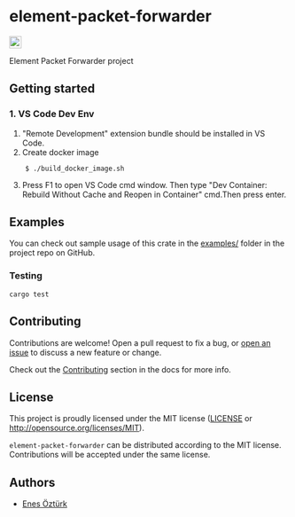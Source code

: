 # element-packet-forwarder

[<img alt="github" src="https://img.shields.io/badge/github-enesoztrk/element--packet--forwarder-8da0cb?style=for-the-badge&labelColor=555555&logo=github" height="22">](https://github.com/enesoztrk/element-packet-forwarder)

Element Packet Forwarder project
## Getting started


### 1. VS Code Dev Env 

1. "Remote Development" extension bundle should be installed in VS Code.
2. Create docker image
```console
    $ ./build_docker_image.sh
```
3. Press F1 to open VS Code cmd window. Then type "Dev Container: Rebuild Without Cache and Reopen in Container" cmd.Then press enter. 


## Examples

You can check out sample usage of this crate in the [examples/](https://github.com/enesoztrk/element-packet-forwarder/tree/main/examples)
folder in the project repo on GitHub.

### Testing

``cargo test``

## Contributing

Contributions are welcome! Open a pull request to fix a bug, or [open an issue][]
to discuss a new feature or change.

Check out the [Contributing][] section in the docs for more info.

[Contributing]: CONTRIBUTING.md
[open an issue]: https://github.com/enesoztrk/element-packet-forwarder/issues

## License

This project is proudly licensed under the MIT license ([LICENSE](LICENSE)
or http://opensource.org/licenses/MIT).

`element-packet-forwarder` can be distributed according to the MIT license. Contributions
will be accepted under the same license.

## Authors

* [Enes Öztürk](https://github.com/enesoztrk)

